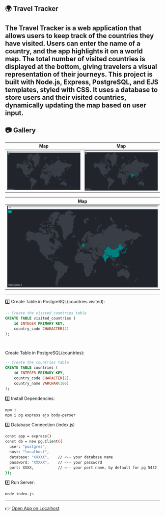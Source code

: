 ## 🌍 Travel Tracker

The Travel Tracker is a web application that allows users to keep track of the countries they have visited. Users can enter the name of a country, and the app highlights it on a world map. The total number of visited countries is displayed at the bottom, giving travelers a visual representation of their journeys.
This project is built with Node.js, Express, PostgreSQL, and EJS templates, styled with CSS. It uses a database to store users and their visited countries, dynamically updating the map based on user input.
---

## 📷 Gallery

| Map| Map|
|--------|--------|
| ![cv1](cv1.png) | ![cv2](cv2.png) |

|Map |
|--------|
| ![cv3](cv3.png) |

---

 1️⃣ Create Table in PostgreSQL(countries visited):
```sql
-- Create the visited_countries table
CREATE TABLE visited_countries (
    id INTEGER PRIMARY KEY,
    country_code CHARACTER(2)
);
```
<br>

Create Table in PostgreSQL(countries):
```sql
-- Create the countries table
CREATE TABLE countries (
    id INTEGER PRIMARY KEY,
    country_code CHARACTER(2),
    country_name VARCHAR(100)
);
```
2️⃣ Install Dependencies:
```bash
npm i
npm i pg express ejs body-parser
```

3️⃣ Database Connection (index.js)
```bash
const app = express()
const db = new pg.Client({
  user: "postgres",
  host: "localhost",
  database: "XXXXX",    // <-- your database name
  password: "XXXXX",    // <-- your password
  port: XXXX,           // <-- your port name, by default for pg 5432
});
```
4️⃣ Run Server:
```bash
node index.js
```
---
👉 [Open App on Localhost](http://localhost:3000)
